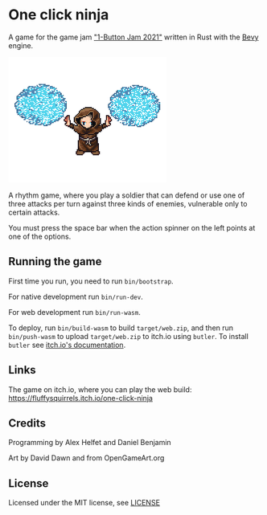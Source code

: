 # One click ninja

A game for the game jam
["1-Button Jam 2021"](https://itch.io/jam/1-button-jam-2021)
written in Rust with the [Bevy](https://bevyengine.org) engine.

![Game logo with a mage casting spells](./icon.png)

A rhythm game, where you play a soldier that can defend or use one of three attacks per turn against three kinds of enemies, vulnerable only to certain attacks.

You must press the space bar when the action spinner on the left points at one of the options.

## Running the game

First time you run, you need to run `bin/bootstrap`.

For native development run `bin/run-dev`.

For web development run `bin/run-wasm`.

To deploy, run `bin/build-wasm` to build `target/web.zip`, and then
run `bin/push-wasm` to upload `target/web.zip` to itch.io using `butler`. To install `butler` see [itch.io's documentation](https://itch.io/docs/butler/installing.html).

## Links

The game on itch.io, where you can play the web build: <https://fluffysquirrels.itch.io/one-click-ninja>

## Credits

Programming by Alex Helfet and Daniel Benjamin

Art by David Dawn and from OpenGameArt.org

## License

Licensed under the MIT license, see [LICENSE](./LICENSE)
